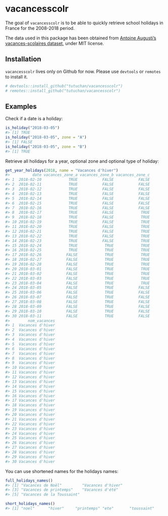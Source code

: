 
<!-- README.md is generated from README.Rmd. Please edit that file -->

# vacancesscolr

The goal of `vacancesscolr` is to be able to quickly retrieve school
holidays in France for the 2008-2018 period.

The data used in this package has been obtained from [Antoine Augusti’s
vacances-scolaires
dataset](https://github.com/AntoineAugusti/vacances-scolaires), under
MIT license.

## Installation

`vacancesscolr` lives only on Github for now. Please use `devtools` or
`remotes` to install it.

``` r
# devtools::install_github("tutuchan/vacancesscolr")
# remotes::install_github("tutuchan/vacancesscolr")
```

## Examples

Check if a date is a holiday:

``` r
is_holiday("2018-03-05")
#> [1] TRUE
is_holiday("2018-03-05", zone = "A")
#> [1] FALSE
is_holiday("2018-03-05", zone = "B")
#> [1] TRUE
```

Retrieve all holidays for a year, optional zone and optional type of
holiday:

``` r
get_year_holidays(2018, name = "Vacances d'hiver")
#>          date vacances_zone_a vacances_zone_b vacances_zone_c
#> 1  2018-02-10            TRUE           FALSE           FALSE
#> 2  2018-02-11            TRUE           FALSE           FALSE
#> 3  2018-02-12            TRUE           FALSE           FALSE
#> 4  2018-02-13            TRUE           FALSE           FALSE
#> 5  2018-02-14            TRUE           FALSE           FALSE
#> 6  2018-02-15            TRUE           FALSE           FALSE
#> 7  2018-02-16            TRUE           FALSE           FALSE
#> 8  2018-02-17            TRUE           FALSE            TRUE
#> 9  2018-02-18            TRUE           FALSE            TRUE
#> 10 2018-02-19            TRUE           FALSE            TRUE
#> 11 2018-02-20            TRUE           FALSE            TRUE
#> 12 2018-02-21            TRUE           FALSE            TRUE
#> 13 2018-02-22            TRUE           FALSE            TRUE
#> 14 2018-02-23            TRUE           FALSE            TRUE
#> 15 2018-02-24            TRUE            TRUE            TRUE
#> 16 2018-02-25            TRUE            TRUE            TRUE
#> 17 2018-02-26           FALSE            TRUE            TRUE
#> 18 2018-02-27           FALSE            TRUE            TRUE
#> 19 2018-02-28           FALSE            TRUE            TRUE
#> 20 2018-03-01           FALSE            TRUE            TRUE
#> 21 2018-03-02           FALSE            TRUE            TRUE
#> 22 2018-03-03           FALSE            TRUE            TRUE
#> 23 2018-03-04           FALSE            TRUE            TRUE
#> 24 2018-03-05           FALSE            TRUE           FALSE
#> 25 2018-03-06           FALSE            TRUE           FALSE
#> 26 2018-03-07           FALSE            TRUE           FALSE
#> 27 2018-03-08           FALSE            TRUE           FALSE
#> 28 2018-03-09           FALSE            TRUE           FALSE
#> 29 2018-03-10           FALSE            TRUE           FALSE
#> 30 2018-03-11           FALSE            TRUE           FALSE
#>        nom_vacances
#> 1  Vacances d'hiver
#> 2  Vacances d'hiver
#> 3  Vacances d'hiver
#> 4  Vacances d'hiver
#> 5  Vacances d'hiver
#> 6  Vacances d'hiver
#> 7  Vacances d'hiver
#> 8  Vacances d'hiver
#> 9  Vacances d'hiver
#> 10 Vacances d'hiver
#> 11 Vacances d'hiver
#> 12 Vacances d'hiver
#> 13 Vacances d'hiver
#> 14 Vacances d'hiver
#> 15 Vacances d'hiver
#> 16 Vacances d'hiver
#> 17 Vacances d'hiver
#> 18 Vacances d'hiver
#> 19 Vacances d'hiver
#> 20 Vacances d'hiver
#> 21 Vacances d'hiver
#> 22 Vacances d'hiver
#> 23 Vacances d'hiver
#> 24 Vacances d'hiver
#> 25 Vacances d'hiver
#> 26 Vacances d'hiver
#> 27 Vacances d'hiver
#> 28 Vacances d'hiver
#> 29 Vacances d'hiver
#> 30 Vacances d'hiver
```

You can use shortened names for the holidays names:

``` r
full_holidays_names()
#> [1] "Vacances de Noël"         "Vacances d'hiver"        
#> [3] "Vacances de printemps"    "Vacances d'été"          
#> [5] "Vacances de la Toussaint"

short_holidays_names()
#> [1] "noel"      "hiver"     "printemps" "ete"       "toussaint"
```
